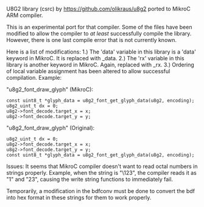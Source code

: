 U8G2 library (csrc) by https://github.com/olikraus/u8g2 ported to MikroC ARM compiler. 

This is an experimental port for that compiler. Some of the files have been modified to
allow the compiler to *at least* successfully compile the library. However, there is one
last compile error that is not currently known.

Here is a list of modifications:
1.) The 'data' variable in this library is a 'data' keyword in MikroC. It is replaced with _data.
2.) The 'rx' variable in this library is another keyword in MikroC. Again, replaced with _rx.
3.) Ordering of local variable assignment has been altered to allow successful compilation. Example:

"u8g2_font_draw_glyph" (MikroC):
```
const uint8_t *glyph_data = u8g2_font_get_glyph_data(u8g2, encoding);
u8g2_uint_t dx = 0;
u8g2->font_decode.target_x = x;
u8g2->font_decode.target_y = y;
```

"u8g2_font_draw_glyph" (Original):
```
u8g2_uint_t dx = 0;
u8g2->font_decode.target_x = x;
u8g2->font_decode.target_y = y;
const uint8_t *glyph_data = u8g2_font_get_glyph_data(u8g2, encoding);
```

Issues:
It seems that MikroC compiler doesn't want to read octal numbers in strings
properly. Example, when the string is "\123", the compiler reads it as "1" and "23",
causing the write string functions to immediately fail.

Temporarily, a modification in the bdfconv must be done to convert the bdf into
hex format in these strings for them to work properly.
